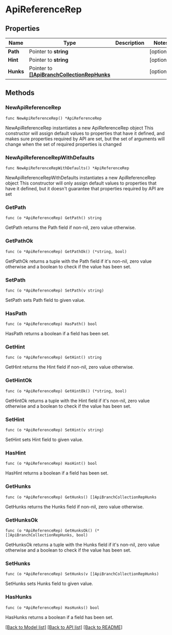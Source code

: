# ApiReferenceRep

## Properties

Name | Type | Description | Notes
------------ | ------------- | ------------- | -------------
**Path** | Pointer to **string** |  | [optional] 
**Hint** | Pointer to **string** |  | [optional] 
**Hunks** | Pointer to [**[]ApiBranchCollectionRepHunks**](ApiBranchCollectionRepHunks.md) |  | [optional] 

## Methods

### NewApiReferenceRep

`func NewApiReferenceRep() *ApiReferenceRep`

NewApiReferenceRep instantiates a new ApiReferenceRep object
This constructor will assign default values to properties that have it defined,
and makes sure properties required by API are set, but the set of arguments
will change when the set of required properties is changed

### NewApiReferenceRepWithDefaults

`func NewApiReferenceRepWithDefaults() *ApiReferenceRep`

NewApiReferenceRepWithDefaults instantiates a new ApiReferenceRep object
This constructor will only assign default values to properties that have it defined,
but it doesn't guarantee that properties required by API are set

### GetPath

`func (o *ApiReferenceRep) GetPath() string`

GetPath returns the Path field if non-nil, zero value otherwise.

### GetPathOk

`func (o *ApiReferenceRep) GetPathOk() (*string, bool)`

GetPathOk returns a tuple with the Path field if it's non-nil, zero value otherwise
and a boolean to check if the value has been set.

### SetPath

`func (o *ApiReferenceRep) SetPath(v string)`

SetPath sets Path field to given value.

### HasPath

`func (o *ApiReferenceRep) HasPath() bool`

HasPath returns a boolean if a field has been set.

### GetHint

`func (o *ApiReferenceRep) GetHint() string`

GetHint returns the Hint field if non-nil, zero value otherwise.

### GetHintOk

`func (o *ApiReferenceRep) GetHintOk() (*string, bool)`

GetHintOk returns a tuple with the Hint field if it's non-nil, zero value otherwise
and a boolean to check if the value has been set.

### SetHint

`func (o *ApiReferenceRep) SetHint(v string)`

SetHint sets Hint field to given value.

### HasHint

`func (o *ApiReferenceRep) HasHint() bool`

HasHint returns a boolean if a field has been set.

### GetHunks

`func (o *ApiReferenceRep) GetHunks() []ApiBranchCollectionRepHunks`

GetHunks returns the Hunks field if non-nil, zero value otherwise.

### GetHunksOk

`func (o *ApiReferenceRep) GetHunksOk() (*[]ApiBranchCollectionRepHunks, bool)`

GetHunksOk returns a tuple with the Hunks field if it's non-nil, zero value otherwise
and a boolean to check if the value has been set.

### SetHunks

`func (o *ApiReferenceRep) SetHunks(v []ApiBranchCollectionRepHunks)`

SetHunks sets Hunks field to given value.

### HasHunks

`func (o *ApiReferenceRep) HasHunks() bool`

HasHunks returns a boolean if a field has been set.


[[Back to Model list]](../README.md#documentation-for-models) [[Back to API list]](../README.md#documentation-for-api-endpoints) [[Back to README]](../README.md)


